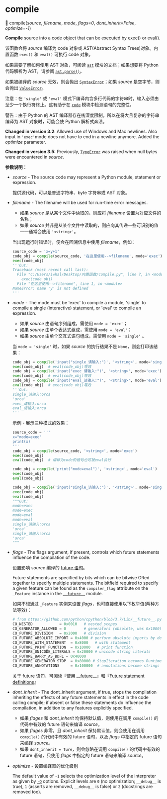 # compile

🔨 compile(*source*, *filename*, *mode*, *flags=0*, *dont_inherit=False*, *optimize=-1*)

**Compile** source into a code object that can be executed by exec() or eval().

该函数会将 *source* 编译为 code 对象或 AST(Abstract Syntax Trees)对象。内置函数 `exec()` 和 `eval()` 可执行 code 对象。

如果需要了解如何使用 AST 对象，可阅读 [`ast`](https://docs.python.org/3.7/library/ast.html#module-ast) 模块的文档；如果想要将 Python 代码解析为 AST，请参阅 [`ast.parse()`](https://docs.python.org/3.7/library/ast.html#ast.parse)。

如果被编译的 *source* 无效，则会抛出  [`SyntaxError`](https://docs.python.org/3.7/library/exceptions.html#SyntaxError)；如果 *source* 是空字节，则会抛出 [`ValueError`](https://docs.python.org/3.7/library/exceptions.html#ValueError)。

注意：在 `'single'` 或 `'eval'` 模式下编译内含多行代码的字符串时，输入必须由至少一个换行符终止。这有助于在 [`code`](https://docs.python.org/3.7/library/code.html#module-code) 模块中检测语句的完整性。

警告：由于 Python 的 AST 编译器存在栈深度限制，所以在将大且复杂的字符串编译为 AST 对象时，可能会使 Python 解析式奔溃。

**Changed in version 3.2**: Allowed use of Windows and Mac newlines. Also input in `'exec'`mode does not have to end in a newline anymore. Added the *optimize* parameter.

**Changed in version 3.5:** Previously, [`TypeError`](https://docs.python.org/3.7/library/exceptions.html#TypeError) was raised when null bytes were encountered in *source*.

**参数说明：**

- *source* - The source code may represent a Python module, statement or expression.

  提供源代码，可以是普通字符串、byte 字符串或 AST 对象。

- *filename* - The filename will be used for run-time error messages.

  - 如果 *source* 是从某个文件中读取的，则应将 *filename* 设置为对应文件的名称；
  - 如果 *source* 并非是从某个文件中读取的，则应向其传递一些可识别的值——通常会使用 `'<string>'`。

  当出现运行时错误时，便会在回溯信息中使用 *filename*，例如：

  ```python
  source_code = 'x=y+1'
  code_obj = compile(source_code, '在这里使用-->filename', mode='exec')
  exec(code_obj)
  '''Out:
  Traceback (most recent call last):
    File "c:/Users/iwhal/Desktop/内置函数/compile.py", line 7, in <module>
      exec(code_obj)
    File "在这里使用-->filename", line 1, in <module>
  NameError: name 'y' is not defined
  '''
  ```

- *mode* -  The mode must be 'exec' to compile a module, 'single' to compile a single (interactive) statement, or 'eval' to compile an expression.

  - 如果 *source* 由语句序列组成，需使用 `mode = 'exec'`；
  - 如果 *source* 由单个表达式组成，需使用 `mode = 'eval'`；
  - 如果 *source* 由单个交互式语句组成，需使用 `mode = 'single'` 。

  当 `mode = 'single'` 时，如果 *source* 的执行结果不是 `None`，则会打印该结果：

  ```python
  code_obj = compile('input("single_请输入:")', '<string>', mode='single')
  exec(code_obj)  # eval(code_obj)等效
  code_obj = compile('input("exec_请输入:")', '<string>', mode='exec')
  exec(code_obj)  # eval(code_obj)等效
  code_obj = compile('input("eval_请输入:")', '<string>', mode='eval')
  eval(code_obj)  # exec(code_obj)等效
  '''Out:
  single_请输入:orca
  'orca'
  exec_请输入:orca
  eval_请输入:orca
  '''
  ```

  示例 - 展示三种模式的效果：

  ```python
  source_code = '''
  x="mode=exec"
  print(x)
  '''
  code_obj = compile(source_code, '<string>', mode='exec')
  exec(code_obj)
  eval(code_obj)  # 编译为code的语句也可被eval执行
  
  code_obj = compile('print("mode=eval")', '<string>', mode='eval')
  exec(code_obj)
  eval(code_obj)
  
  code_obj = compile('input("single_请输入:")', '<string>', mode='single')
  exec(code_obj)
  eval(code_obj)
  """Out:
  mode=exec
  mode=exec
  mode=eval
  mode=eval
  single_请输入:orca
  'orca'
  single_请输入:orca
  'orca'
  """
  ```

- *flags* - The flags argument, if present, controls which future statements influence the compilation of the code. 

  设置影响 *source* 编译的 [future 语句](https://docs.python.org/3.7/reference/simple_stmts.html#future)。

  Future statements are specified by bits which can be bitwise ORed together to specify multiple statements. The bitfield required to specify a given feature can be found as the `compiler_flag` attribute on the `_Feature` instance in the [`__future__`](https://docs.python.org/3.7/library/__future__.html#module-__future__) module. 

  如果不想通过 `_Feature`  实例来设置 *flags*，也可直接使用以下枚举值(两种方法等效)：

  ```python
  # from https://github.com/python/cpython/blob/3.7/Lib/__future__.py
  CO_NESTED            = 0x0010   # nested_scopes
  CO_GENERATOR_ALLOWED = 0        # generators (obsolete, was 0x1000)
  CO_FUTURE_DIVISION   = 0x2000   # division
  CO_FUTURE_ABSOLUTE_IMPORT = 0x4000 # perform absolute imports by default
  CO_FUTURE_WITH_STATEMENT  = 0x8000   # with statement
  CO_FUTURE_PRINT_FUNCTION  = 0x10000   # print function
  CO_FUTURE_UNICODE_LITERALS = 0x20000 # unicode string literals
  CO_FUTURE_BARRY_AS_BDFL = 0x40000
  CO_FUTURE_GENERATOR_STOP  = 0x80000 # StopIteration becomes RuntimeError in generators
  CO_FUTURE_ANNOTATIONS     = 0x100000  # annotations become strings at runtime
  ```

  关于 future 语句，可阅读『[使用 \_\_future\_\_](https://www.liaoxuefeng.com/wiki/001374738125095c955c1e6d8bb493182103fac9270762a000/001386820023084e5263fe54fde4e4e8616597058cc4ba1000#0)』和『[Future statement definitions](https://docs.python.org/3.7/library/__future__.html#module-__future__)』

- *dont_inherit* - The dont_inherit argument, if true, stops the compilation inheriting the effects of any future statements in effect in the code calling compile; if absent or false these statements do influence the compilation, in addition to any features explicitly specified.

  - 如果 *flages* 和 *dont_inherit* 均保持默认值，则使用在调用 `compile()` 的代码中有效的 future 语句来编译 *source*。
  - 如果 *flages* 非零，且 *dont_inherit* 保持默认值，则会使用在调用 `compile()` 的代码中有效的 future 语句，以及 *flags* 中指定的 future 语句来编译 *source*。
  - 如果 `dont_inherit = Ture`，则会忽略在调用 `compile()` 的代码中有效的 future 语句，只使用 *flags* 中指定的 future 语句来编译 *source*。

- *optimize* - 设置编译器的优化级别

  The default value of `-1` selects the optimization level of the interpreter as given by [`-O`](https://docs.python.org/3.7/using/cmdline.html#cmdoption-o) options. Explicit levels are `0` (no optimization; `__debug__` is true), `1` (asserts are removed, `__debug__` is false) or `2` (docstrings are removed too).



